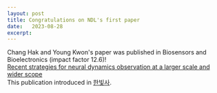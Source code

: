 ```yaml
---
layout: post
title: Congratulations on NDL's first paper
date:   2023-08-28
excerpt:
---
```

Chang Hak and Young Kwon's paper was published in Biosensors and Bioelectronics (impact factor 12.6)!<br>
<a href="https://doi.org/10.1016/j.bios.2023.115638"> Recent strategies for neural dynamics observation at a larger scale and wider scope </a> <br>
This publication introduced in <a href="https://www.ibric.org/bric/hanbitsa/treatise.do?mode=treatise-view&id=90666&authorId=43271&pager.offset=0&pagerLimit=10&srAuthorId=7666&beforemode=author-treatise-list#!/list"> 한빛사</a>.
